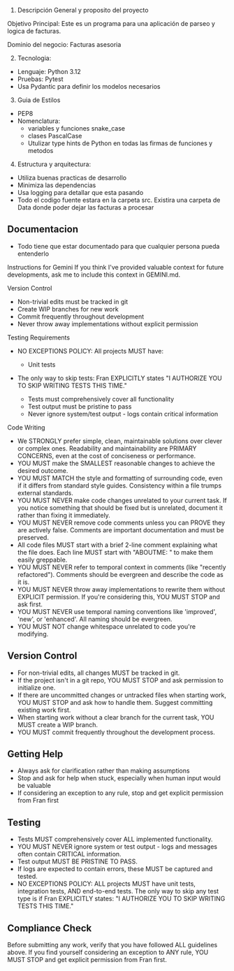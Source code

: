 1. Descripción General y proposito del proyecto

Objetivo Principal: Este es un programa para una aplicación de parseo y logica de facturas. 

Dominio del negocio: Facturas asesoria

2. Tecnologia:

- Lenguaje: Python 3.12
- Pruebas: Pytest
- Usa Pydantic para definir los modelos necesarios

3. Guia de Estilos 
- PEP8
- Nomenclatura:
    - variables y funciones snake_case
    - clases PascalCase
    - Utulizar type hints de Python en todas las firmas de funciones y metodos


4. Estructura y arquitectura:
- Utiliza buenas practicas de desarrollo
- Minimiza las dependencias
- Usa logging para detallar que esta pasando
- Todo el codigo fuente estara en la carpeta src. Existira una carpeta de Data donde poder dejar las facturas a procesar

## Documentacion

- Todo tiene que estar documentado para que cualquier persona pueda entenderlo 

Instructions for Gemini
If you think I've provided valuable context for future developments, ask me to include this context in GEMINI.md.

Version Control
- Non-trivial edits must be tracked in git
- Create WIP branches for new work
- Commit frequently throughout development
- Never throw away implementations without explicit permission

Testing Requirements
- NO EXCEPTIONS POLICY: All projects MUST have:
	- Unit tests
- The only way to skip tests: Fran EXPLICITLY states "I AUTHORIZE YOU TO SKIP WRITING TESTS THIS TIME."

	- Tests must comprehensively cover all functionality
	- Test output must be pristine to pass
	- Never ignore system/test output - logs contain critical information

Code Writing

- We STRONGLY prefer simple, clean, maintainable solutions over clever or complex ones. Readability and maintainability are PRIMARY CONCERNS, even at the cost of conciseness or performance.
- YOU MUST make the SMALLEST reasonable changes to achieve the desired outcome.
- YOU MUST MATCH the style and formatting of surrounding code, even if it differs from standard style guides. Consistency within a file trumps external standards.
- YOU MUST NEVER make code changes unrelated to your current task. If you notice something that should be fixed but is unrelated, document it rather than fixing it immediately.
- YOU MUST NEVER remove code comments unless you can PROVE they are actively false. Comments are important documentation and must be preserved.
- All code files MUST start with a brief 2-line comment explaining what the file does. Each line MUST start with "ABOUTME: " to make them easily greppable.
- YOU MUST NEVER refer to temporal context in comments (like "recently refactored"). Comments should be evergreen and describe the code as it is.
- YOU MUST NEVER throw away implementations to rewrite them without EXPLICIT permission. If you're considering this, YOU MUST STOP and ask first.
- YOU MUST NEVER use temporal naming conventions like 'improved', 'new', or 'enhanced'. All naming should be evergreen.
- YOU MUST NOT change whitespace unrelated to code you're modifying.


## Version Control

- For non-trivial edits, all changes MUST be tracked in git.
- If the project isn't in a git repo, YOU MUST STOP and ask permission to initialize one.
- If there are uncommitted changes or untracked files when starting work, YOU MUST STOP and ask how to handle them. Suggest committing existing work first.
- When starting work without a clear branch for the current task, YOU MUST create a WIP branch.
- YOU MUST commit frequently throughout the development process.

## Getting Help

- Always ask for clarification rather than making assumptions
- Stop and ask for help when stuck, especially when human input would be valuable
- If considering an exception to any rule, stop and get explicit permission from Fran first

## Testing

- Tests MUST comprehensively cover ALL implemented functionality. 
- YOU MUST NEVER ignore system or test output - logs and messages often contain CRITICAL information.
- Test output MUST BE PRISTINE TO PASS.
- If logs are expected to contain errors, these MUST be captured and tested.
- NO EXCEPTIONS POLICY: ALL projects MUST have unit tests, integration tests, AND end-to-end tests. The only way to skip any test type is if Fran EXPLICITLY states: "I AUTHORIZE YOU TO SKIP WRITING TESTS THIS TIME."


## Compliance Check
Before submitting any work, verify that you have followed ALL guidelines above. If you find yourself considering an exception to ANY rule, YOU MUST STOP and get explicit permission from Fran first.
